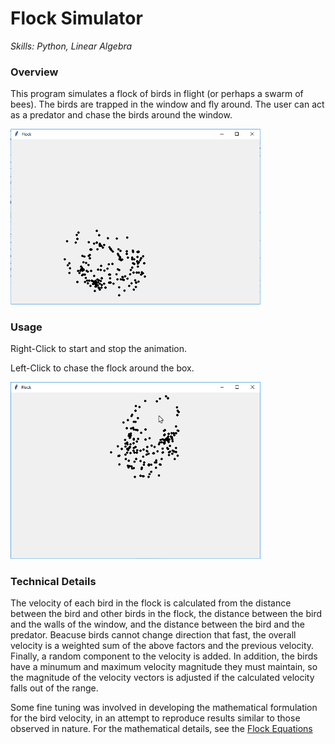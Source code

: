 # Flock Simulator
*Skills: Python, Linear Algebra*

### Overview
This program simulates a flock of birds in flight (or perhaps a swarm of bees). The birds are trapped in the window and fly around. The user can act as a predator and chase the birds around the window.

<img src="images/Flock1.jpg" width = "400">

### Usage
Right-Click to start and stop the animation.


Left-Click to chase the flock around the box.

<img src="images/Flock2.jpg" width = "400">

### Technical Details
The velocity of each bird in the flock is calculated from the distance between the bird and other birds in the flock, the distance between the bird and the walls of the window, and the distance between the bird and the predator. Beacuse birds cannot change direction that fast, the overall velocity is a weighted sum of the above factors and the previous velocity. Finally, a random component to the velocity is added. In addition, the birds have a minumum and maximum velocity magnitude they must maintain, so the magnitude of the velocity vectors is adjusted if the calculated velocity falls out of the range.

Some fine tuning was involved in developing the mathematical formulation for the bird velocity, in an attempt to reproduce results similar to those observed in nature. For the mathematical details, see the [Flock Equations](FlockEquations.pdf)
